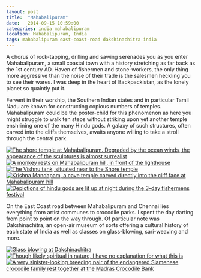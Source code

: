 ```yaml
---
layout: post
title:  "Mahabalipuram"
date:   2014-09-15 10:59:00
categories: india mahabalipuram
location: Mahabalipuram, India
tags: mahabalipuram east-coast-road dakshinachitra india
---
```



A chorus of rock-tapping, drilling and sawing serenades you as you enter Mahabalipuram, a small coastal town with a history stretching as far back as the 1st century AD. Haven of fishermen and stone-workers, the only thing more aggressive than the noise of their trade is the salesmen heckling you to see their wares. I was deep in the heart of Backpackistan, as the lonely planet so quaintly put it.

Fervent in their worship, the Southern Indian states and in particular Tamil Nadu are known for constructing copious numbers of temples. Mahabalipuram could be the poster-child for this phenomenon as here you might struggle to walk ten steps without striking upon yet another temple enshrining one of the many Hindu gods. A galaxy of such structures, often carved into the cliffs themselves, awaits anyone willing to take a stroll through the central park.

<div class="post-image post-image--split">
    	<a href="/photography/2014-09-15-mahabalipuram/1-full.jpg" target="_blank" title="The shore temple at Mahabalipuram. Degraded by the ocean winds, the appearance of the sculptures is almost surrealist"><img src="/photography/2014-09-15-mahabalipuram/1.jpg" alt="The shore temple at Mahabalipuram. Degraded by the ocean winds, the appearance of the sculptures is almost surrealist" /></a>
    	<a href="/photography/2014-09-15-mahabalipuram/2-full.jpg" target="_blank" title="A monkey rests on Mahabalipuram hill, in front of the lighthouse"><img src="/photography/2014-09-15-mahabalipuram/2.jpg" alt="A monkey rests on Mahabalipuram hill, in front of the lighthouse" /></a>
</div>

<div class="post-image">
    	<a href="/photography/2014-09-15-mahabalipuram/3-full.jpg" target="_blank" title="The Vishnu tank, situated near to the Shore temple"><img src="/photography/2014-09-15-mahabalipuram/3.jpg" alt="The Vishnu tank, situated near to the Shore temple" /></a>
</div>

<div class="post-image post-image--split">
    	<a href="/photography/2014-09-15-mahabalipuram/4-full.jpg" target="_blank" title="Krishna Mandapam, a cave temple carved directly into the cliff face at Mahabalipuram hill"><img src="/photography/2014-09-15-mahabalipuram/4.jpg" alt="Krishna Mandapam, a cave temple carved directly into the cliff face at Mahabalipuram hill" /></a>
    	<a href="/photography/2014-09-15-mahabalipuram/5-full.jpg" target="_blank" title="Depictions of hindu gods are lit up at night during the 3-day fishermens festival"><img src="/photography/2014-09-15-mahabalipuram/5.jpg" alt="Depictions of hindu gods are lit up at night during the 3-day fishermens festival" /></a>
</div>

On the East Coast road between Mahabalipuram and Chennai lies everything from artist communes to crocodile parks. I spent the day darting from point to point on the way through. Of particular note was Dakshinachitra, an open-air museum of sorts offering a cultural history of each state of India as well as classes on glass-blowing, sari-weaving and more.

<div class="post-image">
    	<a href="/photography/2014-09-15-mahabalipuram/6-full.jpg" target="_blank" title="Glass blowing at Dakshinachitra"><img src="/photography/2014-09-15-mahabalipuram/6.jpg" alt="Glass blowing at Dakshinachitra" /></a>
</div>

<div class="post-image post-image--split">
    	<a href="/photography/2014-09-15-mahabalipuram/7-full.jpg" target="_blank" title="Though likely spiritual in nature, I have no explanation for what this is"><img src="/photography/2014-09-15-mahabalipuram/7.jpg" alt="Though likely spiritual in nature, I have no explanation for what this is" /></a>
    	<a href="/photography/2014-09-15-mahabalipuram/8-full.jpg" target="_blank" title="A very sinister-looking breeding pair of the endangered Siamenese crocodile family rest together at the Madras Crocodile Bank"><img src="/photography/2014-09-15-mahabalipuram/8.jpg" alt="A very sinister-looking breeding pair of the endangered Siamenese crocodile family rest together at the Madras Crocodile Bank" /></a>
</div>